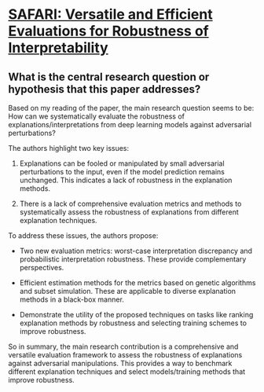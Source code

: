 # [SAFARI: Versatile and Efficient Evaluations for Robustness of   Interpretability](https://arxiv.org/abs/2208.09418)

## What is the central research question or hypothesis that this paper addresses?

 Based on my reading of the paper, the main research question seems to be: How can we systematically evaluate the robustness of explanations/interpretations from deep learning models against adversarial perturbations?

The authors highlight two key issues:

1) Explanations can be fooled or manipulated by small adversarial perturbations to the input, even if the model prediction remains unchanged. This indicates a lack of robustness in the explanation methods.

2) There is a lack of comprehensive evaluation metrics and methods to systematically assess the robustness of explanations from different explanation techniques. 

To address these issues, the authors propose:

- Two new evaluation metrics: worst-case interpretation discrepancy and probabilistic interpretation robustness. These provide complementary perspectives.

- Efficient estimation methods for the metrics based on genetic algorithms and subset simulation. These are applicable to diverse explanation methods in a black-box manner.

- Demonstrate the utility of the proposed techniques on tasks like ranking explanation methods by robustness and selecting training schemes to improve robustness.

So in summary, the main research contribution is a comprehensive and versatile evaluation framework to assess the robustness of explanations against adversarial manipulations. This provides a way to benchmark different explanation techniques and select models/training methods that improve robustness.
